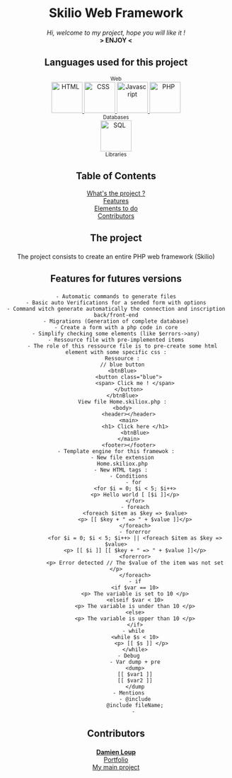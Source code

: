 <div align="center">
    <h1>Skilio Web Framework</h1>
    <i>Hi, welcome to my project, hope you will like it !</i> <br />
    <b> > ENJOY < </b>
</div>
<div align="center">
     <h2>Languages used for this project</h2>
     <sub> Web </sub>
     <br />
     <a href="https://fr.wikipedia.org/wiki/Hypertext_Markup_Language">
        <img height="70" alt="HTML" src="https://th.bing.com/th/id/R.36269ef32e1901bd994603c2cb801be1?rik=AHcjqaBm9jncxA&pid=ImgRaw&r=0" />
     </a>
     <a href="https://en.wikipedia.org/wiki/CSS">
        <img height="70" alt="CSS" src="https://www.kindpng.com/picc/m/464-4640184_css3-png-download-css-icon-transparent-png.png" />
     </a>
     <a href="https://www.javascript.com/">
        <img height="70" alt="Javascript" src="https://p7.hiclipart.com/preview/793/545/309/javascript-programmer-node-js-web-application-vector-markup-language.jpg" />
     </a>
     <a href="https://www.php.net/">
        <img height="70" alt="PHP" src="https://th.bing.com/th/id/OIP.bWdhB1dI1fYIYszoMnb_7AAAAA?pid=ImgDet&rs=1" />
     </a>
     <br />
     <sub> Databases </sub>
     <br />
     <a href="https://en.wikipedia.org/wiki/SQL">
        <img height="70" alt="SQL" src="https://img.favpng.com/16/0/21/sql-server-logo-png-favpng-pXyDxFrAFhWQUeLq6SrgeND1g.jpg" />
     </a>
    <br />
    <sub> Libraries </sub>
    <br />
</div>
<div align="center">
    <h2 align="center">Table of Contents</h2>
  
   [What's the project ?](#the-project)   <br>
   [Features](#features)                   <br>
   [Elements to do](#elements-to-do)       <br>
   [Contributors](#contributors)
</div>

<div align="center">
    
   ## <p align="center">The project</p>
   The project consists to create an entire PHP web framework (Skilio)
   
   ## <p align="center">Features for futures versions</p>
    - Automatic commands to generate files
    - Basic auto Verifications for a sended form with options
    - Command witch generate automatically the connection and inscription back/front-end
    - Migrations (Generation of complete database)
    - Create a form with a php code in core
    - Simplify checking some elements (like $errors->any)
    - Ressource file with pre-implemented items
        - The role of this ressource file is to pre-create some html element with some specific css :
        Ressource :
        // blue button
        <btnBlue>
            <button class="blue">
                <span> Click me ! </span>
            </button>
        </btnBlue>
        View file Home.skiliox.php :
        <body>
            <header></header>
            <main>
                <h1> Click here </h1>
                <btnBlue>
            </main>
            <footer></footer>
    - Template engine for this framewok :
        - New file extension
        Home.skiliox.php
        - New HTML tags : 
            - Conditions
                - for 
                <for $i = 0; $i < 5; $i++>
                <p> Hello world [ [$i ]]</p>
                </for>
                - foreach
                <foreach $item as $key => $value>
                <p> [[ $key + " => " + $value ]]</p>
                </foreach>
                - forerror
                <for $i = 0; $i < 5; $i++> || <foreach $item as $key => $value>
                <p> [[ $i ]] [[ $key + " => " + $value ]]</p>
                <forerror>
                <p> Error detected // The $value of the item was not set </p>
                </foreach>
                - if
                <if $var == 10>
                <p> The variable is set to 10 </p>
                <elseif $var < 10>
                <p> The variable is under than 10 </p>
                <else>
                <p> The variable is upper than 10 </p>
                </if>
                - while 
                <while $s < 10>
                    <p> [[ $s ]] </p>
                </while>
            - Debug
                - Var dump + pre
                <dump>
                [[ $var1 ]]
                [[ $var2 ]]
                </dump
            - Mentions
                - @include
                @include fileName;
                - 
            
   ## <p align="center">Contributors</p>
   <b>
       <a href="https://github.com/dam277">Damien Loup</a>
   </b>                     
   <br>
   <a href="https://dam277.github.io/P_Portfolio/">Portfolio</a>       <br>
   <a href="https://skiliox.com">My main project</a>
   </p>
</div>
